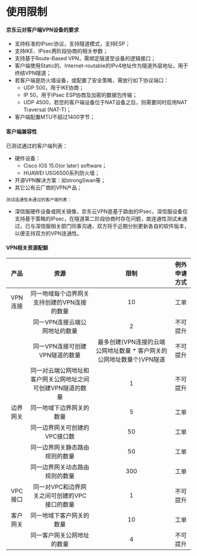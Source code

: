 # 使用限制
#### 京东云对客户端VPN设备的要求
* 支持标准的IPsec协议，支持隧道模式，支持ESP；
* 支持IKE、IPsec两阶段协商的相关参数；
* 支持基于Route-Based VPN，需绑定隧道至设备的逻辑接口；
* 客户端使用Static的、Internet-routable的IPv4地址作为隧道外层地址，用于终结VPN隧道；
* 若客户端是防火墙设备，或配置了安全策略，需放行如下协议端口：
  - UDP 500，用于IKE协商；
  - IP 50，用于IPsec ESP协商及加密的数据包传输；
  - UDP 4500，若您的客户端设备位于NAT设备之后，则需要同时启用NAT Traversal (NAT-T)；
* 客户端配置MTU不超过1400字节；


#### 客户端兼容性
已测试通过的客户端列表：
  * 硬件设备：
    - Cisco IOS 15.0(or later) software；
    - HUAWEI USG6500系列防火墙；
  * 开源VPN解决方案：如strongSwan等；
  * 其它公有云厂商的VPN产品；


``测试连通性未通过的客户端列表：``
  * 深信服硬件设备或网关镜像，京东云VPN是基于路由的IPsec，深信服设备仅支持基于策略的IPsec，在隧道第二阶段协商时存在问题，故连通性测试未通过，已与深信服相关部门同事沟通，双方将于近期分别更新各自的软件版本，以便支持双方的VPN连通性。



#### VPN相关资源配额

| 产品 | 资源 | 限制 | 例外申请方式 |
|:---:|:---:|:---:|:---:|
| VPN连接 | 同一地域每个边界网关支持创建的VPN连接的数量 | 10 | 工单 |
|  | 同一VPN连接云端公网地址的数量 | 2 | 不可提升 |
|  | 同一VPN连接可创建VPN隧道的数量 | 最多创建(VPN连接的云端公网地址数量  * 客户网关的公网地址数量个)VPN隧道 | 不可提升 |
|  | 同一对云端公网地址和客户网关公网地址之间可创建VPN隧道的数量 | 1 | 不可提升 |
| 边界网关 | 同一地域下边界网关的数量 | 5 | 工单 |
|  | 同一边界网关可创建的VPC接口数 | 50 | 工单 |
|  | 同一边界网关静态路由规则的数量 | 50 | 工单 |
|  | 同一边界网关动态路由规则的数量 | 300 | 工单 |
| VPC接口 | 同一对VPC和边界网关之间可创建的VPC接口的数量 | 1 | 不可提升 |
| 客户网关 | 同一地域下客户网关的数量 | 10 | 工单 |
|  | 同一客户网关公网地址的数量 | 4 | 不可提升 |
